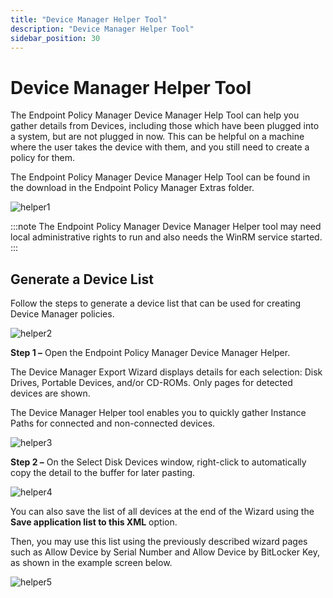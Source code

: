 ```yaml
---
title: "Device Manager Helper Tool"
description: "Device Manager Helper Tool"
sidebar_position: 30
---
```


# Device Manager Helper Tool

The Endpoint Policy Manager Device Manager Help Tool can help you gather details from Devices,
including those which have been plugged into a system, but are not plugged in now. This can be
helpful on a machine where the user takes the device with them, and you still need to create a
policy for them.

The Endpoint Policy Manager Device Manager Help Tool can be found in the download in the Endpoint
Policy Manager Extras folder.

![helper1](/images/endpointpolicymanager/device/devicemanager/helper1.webp)

:::note
The Endpoint Policy Manager Device Manager Helper tool may need local administrative
rights to run and also needs the WinRM service started.
:::


## Generate a Device List

Follow the steps to generate a device list that can be used for creating Device Manager policies.

![helper2](/images/endpointpolicymanager/device/devicemanager/helper2.webp)

**Step 1 –** Open the Endpoint Policy Manager Device Manager Helper.

The Device Manager Export Wizard displays details for each selection: Disk Drives, Portable Devices,
and/or CD-ROMs. Only pages for detected devices are shown.

The Device Manager Helper tool enables you to quickly gather Instance Paths for connected and
non-connected devices.

![helper3](/images/endpointpolicymanager/device/devicemanager/helper3.webp)

**Step 2 –** On the Select Disk Devices window, right-click to automatically copy the detail to the
buffer for later pasting.

![helper4](/images/endpointpolicymanager/device/devicemanager/helper4.webp)

You can also save the list of all devices at the end of the Wizard using the **Save application list
to this XML** option.

Then, you may use this list using the previously described wizard pages such as Allow Device by
Serial Number and Allow Device by BitLocker Key, as shown in the example screen below.

![helper5](/images/endpointpolicymanager/device/devicemanager/helper5.webp)
